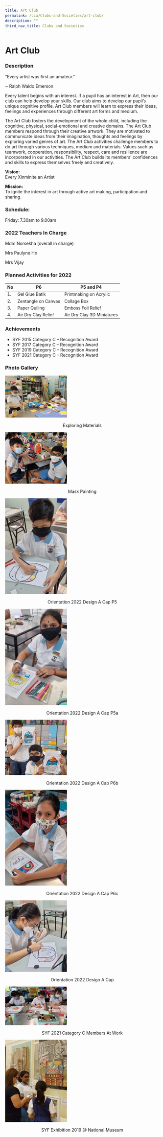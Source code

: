 ```yaml
---
title: Art Club
permalink: /cca/Clubs-and-Societies/art-club/
description: ""
third_nav_title: Clubs and Societies
---
```

# **Art Club**
### Description

“Every artist was first an amateur.”

~ Ralph Waldo Emerson

Every talent begins with an interest. If a pupil has an interest in Art, then our club can help develop your skills. Our club aims to develop our pupil’s unique cognitive profile. Art Club members will learn to express their ideas, feelings and experiences through different art forms and medium.

The Art Club fosters the development of the whole child, including the cognitive, physical, social-emotional and creative domains. The Art Club members respond through their creative artwork. They are motivated to communicate ideas from their imagination, thoughts and feelings by exploring varied genres of art. The Art Club activities challenge members to do art through various techniques, medium and materials. Values such as teamwork, cooperation, responsibility, respect, care and resilience are incorporated in our activities. The Art Club builds its members’ confidences and skills to express themselves freely and creatively.

**Vision:**     
Every Xinminite an Artist

**Mission:**      
To ignite the interest in art through active art making, participation and sharing.

### Schedule:   
Friday: 7.30am to 9.00am

### 2022 Teachers In Charge

Mdm Norsekha (overall in charge)

Mrs Paulyne Ho

Mrs Vijay

### Planned Activities for 2022

| No 	| P6 	| P5 and P4 	|
|---	|---	|---	|
| 1. 	| Gel Glue Batik 	| Printmaking on Acrylic 	|
| 2. 	| Zentangle on Canvas 	| Collage Box 	|
| 3. 	| Paper Quiling 	| Emboss Foil Relief 	|
| 4. 	| Air Dry Clay Relief 	| Air Dry Clay 3D Miniatures 	|


### Achievements

* SYF 2015 Category C – Recognition Award
* SYF 2017 Category C – Recognition Award
* SYF 2019 Category C – Recognition Award
* SYF 2021 Category C – Recognition Award

### Photo Gallery

<img src="/images/Exploring-Materials-300x204.jpeg" 
     style="width:40%">
<center>Exploring Materials</center>

<img src="/images/Mask-Painting-300x249.jpeg" 
     style="width:40%">
<center>Mask Painting</center>

<img src="/images/Orientation-2022_design-a-cap-P5-193x300.jpeg" 
     style="width:40%">
<center>Orientation 2022 Design A Cap P5</center>

<img src="/images/Orientation-2022_design-a-cap-P5a-192x300.jpeg" 
     style="width:40%">
<center>Orientation 2022 Design A Cap P5a</center>

<img src="/images/Orientation-2022_design-a-cap-P6b-300x269.jpeg" 
     style="width:40%">
<center>Orientation 2022 Design A Cap P6b</center>

<img src="/images/Orientation-2022_design-a-cap-P6c-193x300.jpeg" 
     style="width:40%">
<center>Orientation 2022 Design A Cap P6c</center>

<img src="/images/Orientation-2022_design-a-cap-258x300.jpeg" 
     style="width:40%">
<center>Orientation 2022 Design A Cap</center>

<img src="/images/SYF-2021_Category-C-members-at-work-300x187.jpeg" 
     style="width:40%">
<center>SYF 2021 Category C Members At Work</center>

<img src="/images/SYF-Exhibition-2019-@-National-Museum-225x300.jpeg" 
     style="width:40%">
<center>SYF Exhibition 2019 @ National Museum</center>